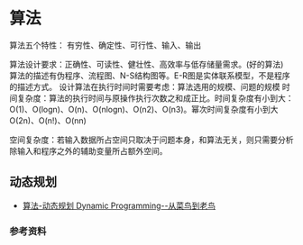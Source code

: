 # 算法

算法五个特性： 有穷性、确定性、可行性、输入、输出

算法设计要求：正确性、可读性、健壮性、高效率与低存储量需求。(好的算法)
算法的描述有伪程序、流程图、N-S结构图等。E-R图是实体联系模型，不是程序的描述方式。
设计算法在执行时间时需要考虑：算法选用的规模、问题的规模
时间复杂度：算法的执行时间与原操作执行次数之和成正比。时间复杂度有小到大：O(1)、O(logn)、O(n)、O(nlogn)、O(n2)、O(n3)。幂次时间复杂度有小到大O(2n)、O(n!)、O(nn)

空间复杂度：若输入数据所占空间只取决于问题本身，和算法无关，则只需要分析除输入和程序之外的辅助变量所占额外空间。


## 动态规划

* [算法-动态规划 Dynamic Programming--从菜鸟到老鸟](https://blog.csdn.net/u013309870/article/details/75193592)

### 参考资料
